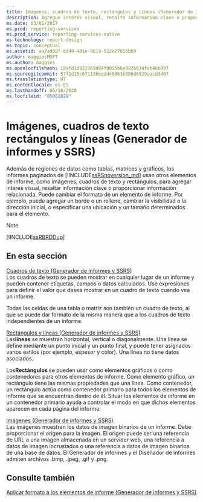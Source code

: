 ```yaml
---
title: Imágenes, cuadros de texto, rectángulos y líneas (Generador de informes) | Microsoft Docs
description: Agregue interés visual, resalte información clave o proporcione información relacionada en el Generador de informes. Agregue imágenes, cuadros de texto, rectángulos y líneas.
ms.date: 03/01/2017
ms.prod: reporting-services
ms.prod_service: reporting-services-native
ms.technology: report-design
ms.topic: conceptual
ms.assetid: aa7ad08f-dd49-401e-9619-522e27055bb9
author: maggiesMSFT
ms.author: maggies
ms.openlocfilehash: 18afd1d921969d84f0015b6e982b634feb46b097
ms.sourcegitcommit: 57f1d15c67113bbadd40861b886d6929aacd3467
ms.translationtype: HT
ms.contentlocale: es-ES
ms.lasthandoff: 06/18/2020
ms.locfileid: "85061029"
---
```

# <a name="images-text-boxes-rectangles-and-lines-report-builder-and-ssrs"></a>Imágenes, cuadros de texto rectángulos y líneas (Generador de informes y SSRS)
  Además de regiones de datos como tablas, matrices y gráficos, los informes paginados de [!INCLUDE[ssRSnoversion_md](../../includes/ssrsnoversion-md.md)] usan otros elementos de informe, como imágenes, cuadros de texto y rectángulos, para agregar interés visual, resaltar información clave o proporcionar información relacionada. Puede cambiar el formato de un elemento de informe. Por ejemplo, puede agregar un borde o un relleno, cambiar la visibilidad o la dirección inicial, o especificar una ubicación y un tamaño determinados para el elemento.  
  
> [!NOTE]  
>  [!INCLUDE[ssRBRDDup](../../includes/ssrbrddup-md.md)]  
  
## <a name="in-this-section"></a>En esta sección  
 [Cuadros de texto &#40;Generador de informes y SSRS&#41;](../../reporting-services/report-design/text-boxes-report-builder-and-ssrs.md)  
 Los cuadros de texto se pueden mostrar en cualquier lugar de un informe y pueden contener etiquetas, campos o datos calculados. Use expresiones para definir el valor que desea mostrar en un cuadro de texto cuando vea un informe.  
  
 Todas las celdas de una tabla o matriz son también un cuadro de texto, al que se puede dar formato de la misma manera que a los cuadros de texto independientes de un informe.  
  
 [Rectángulos y líneas &#40;Generador de informes y SSRS&#41;](../../reporting-services/report-design/rectangles-and-lines-report-builder-and-ssrs.md)  
 Las**líneas** se muestran horizontal, vertical o diagonalmente. Una línea se define mediante un punto inicial y un punto final, y puede tener asignados varios estilos (por ejemplo, espesor y color). Una línea no tiene datos asociados.  
  
 Los**Rectángulos** se pueden usar como elementos gráficos o como contenedores para otros elementos de informe. Como elemento gráfico, un rectángulo tiene las mismas propiedades que una línea. Como contenedor, un rectángulo actúa como contenedor primario para todos los elementos de informe que se encuentran dentro de él. Situar los elementos de informe en un contenedor primario ayuda a controlar el modo en que dichos elementos aparecen en cada página del informe.  
  
 [Imágenes &#40;Generador de informes y SSRS&#41;](../../reporting-services/report-design/images-report-builder-and-ssrs.md)  
 Las imágenes muestran los datos de imagen binarios de un informe. Debe proporcionar el origen para la imagen. El origen puede ser una referencia de URL a una imagen almacenada en un servidor web, una referencia a datos de imagen incrustados o una referencia a datos de imagen binarios de una base de datos. El Generador de informes y el Diseñador de informes admiten archivos .bmp, .jpeg, .gif y .png.  
  
## <a name="see-also"></a>Consulte también  
 [Aplicar formato a los elementos de informe &#40;Generador de informes y SSRS&#41;](../../reporting-services/report-design/formatting-report-items-report-builder-and-ssrs.md)  
  
  
